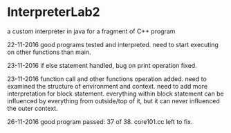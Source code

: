# InterpreterLab2
a custom interpreter in java for a fragment of C++ program

22-11-2016 good programs tested and interpreted. need to start executing on other functions than main.

23-11-2016 if else statement handled, bug on print operation fixed.

23-11-2016 function call and other functions operation added. need to examined the structure of environment and context. need to add more interpretation for block statement. everything within block statement can be influenced by everything from outside/top of it, but it can never influenced the outer context.

26-11-2016 good program passed: 37 of 38. core101.cc left to fix.